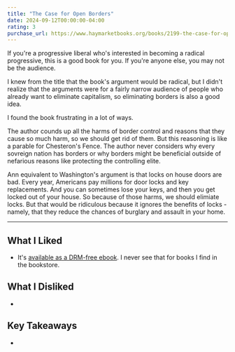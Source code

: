 ```yaml
---
title: "The Case for Open Borders"
date: 2024-09-12T00:00:00-04:00
rating: 3
purchase_url: https://www.haymarketbooks.org/books/2199-the-case-for-open-borders
---
```


If you're a progressive liberal who's interested in becoming a radical progressive, this is a good book for you. If you're anyone else, you may not be the audience.

<!--more-->

I knew from the title that the book's argument would be radical, but I didn't realize that the arguments were for a fairly narrow audience of people who already want to eliminate capitalism, so eliminating borders is also a good idea.

I found the book frustrating in a lot of ways.

The author counds up all the harms of border control and reasons that they cause so much harm, so we should get rid of them. But this reasoning is like a parable for Chesteron's Fence. The author never considers why every sovreign nation has borders or why borders might be beneficial outside of nefarious reasons like protecting the controlling elite.

Ann equivalent to Washington's argument is that locks on house doors are bad. Every year, Americans pay millions for door locks and key replacements. And you can sometimes lose your keys, and then you get locked out of your house. So because of those harms, we should elimiate locks. But that would be ridiculous because it ignores the benefits of locks - namely, that they reduce the chances of burglary and assault in your home.

---

## What I Liked

- It's [available as a DRM-free ebook](https://www.haymarketbooks.org/books/2199-the-case-for-open-borders). I never see that for books I find in the bookstore.

## What I Disliked

-

## Key Takeaways

-
